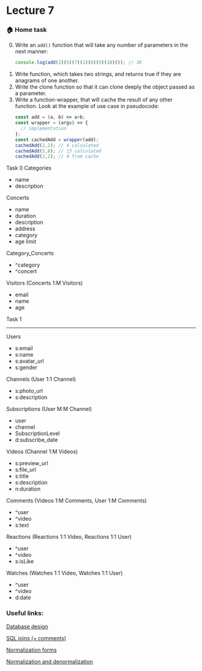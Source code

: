 # Lecture 7

### :house: Home task

0. Write an `add()` function that will take any number of parameters in the next manner:
   ```js
   console.log(add(2)(5)(7)(1)(6)(5)(10)()); // 36
1. Write function, which takes two strings, and returns true if they are anagrams of one another.
2. Write the clone function so that it can clone deeply the object passed as a parameter.
3. Write a function-wrapper, that will cache the result of any other function.
   Look at the example of use case in pseudocode:
   ```js
   const add = (a, b) => a+b;
   const wrapper = (args) => {
     // implementation
   };
   const cachedAdd = wrapper(add);
   cachedAdd(2,2); // 4 calculated
   cachedAdd(5,8); // 13 calculated
   cachedAdd(2,2); // 4 from cache
   ```
   
Task 0
Categories
- name
- description

Concerts
- name
- duration
- description
- address
- category
- age limit

Category_Concerts
- ^category
- ^concert

Visitors (Concerts 1:M Visitors)
- email
- name
- age

Task 1
________________________________
Users
- s:email
- s:name
- s:avatar_url
- s:gender

Channels (User 1:1 Channel)
- s:photo_url
- s:description

Subscriptions (User M:M Channel)
- user
- channel
- SubscriptionLevel
- d:subscribe_date

Videos (Channel 1:M Videos)
- s:preview_url
- s:file_url
- s:title
- s:description
- n:duration

Comments (Videos 1:M Comments, User 1:M Comments)
- ^user
- ^video
- s:text

Reactions (Reactions 1:1 Video, Reactions 1:1 User)
- ^user
- ^video
- s:isLike

Watches (Watches 1:1 Video, Watches 1:1 User)
- ^user
- ^video
- d:date


### Useful links:
[Database design](https://metanit.com/sql/tutorial/1.1.php)

[SQL joins (+ comments)](https://habr.com/ru/post/448072/)

[Normalization forms](https://www.guru99.com/database-normalization.html)

[Normalization and denormalization](https://techdifferences.com/difference-between-normalization-and-denormalization.html)




